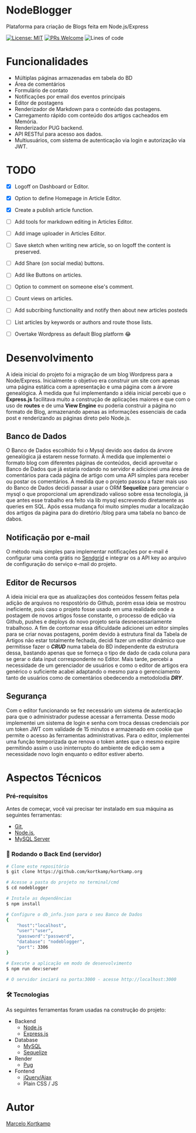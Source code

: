 # NodeBlogger
Plataforma para criação de Blogs feita em Node.js/Express

[![License: MIT](https://img.shields.io/badge/License-MIT-yellow.svg)](https://opensource.org/licenses/MIT)
[![PRs Welcome](https://img.shields.io/badge/PRs-welcome-brightgreen.svg?style=flat-square)](https://github.com/kortkamp/nodeblogger/fork)
![Lines of code](https://img.shields.io/tokei/lines/github/kortkamp/nodeblogger)

# Funcionalidades
- Múltiplas páginas armazenadas em tabela do BD
- Área de comentários
- Formulário de contato
- Notificações por email dos eventos principais
- Editor de postagens
- Renderizador de Markdown para o conteúdo das postagens.
- Carregamento rápido com conteúdo dos artigos cacheados em Memória.
- Renderizador PUG backend.
- API RESTful para acesso aos dados.
- Multiusuários, com sistema de autenticação via login e autorização via JWT.


# TODO
- [x] Logoff on Dashboard or Editor.
- [x] Option to define Homepage in Article Editor.
- [x] Create a publish article function.
- [ ] Add tools for markdown editing in Articles Editor.
- [ ] Add image uploader in Articles Editor.
- [ ] Save sketch when writing new article, so on logoff the content is preserved.
- [ ] Add Share (on social media) buttons.
- [ ] Add like Buttons on articles.
- [ ] Option to comment on someone else's comment.
- [ ] Count views on articles.
- [ ] Add subcribing functionality and notify then about new articles posteds
- [ ] List articles by keywords or authors and route those lists.
- [ ] Overtake Wordpress as default Blog platform :joy:

 
# Desenvolvimento
A ideia inicial do projeto foi a migração de um blog Wordpress para a Node/Express. Inicialmente o objetivo era construir um site com apenas uma página estática com a apresentação e uma página com a árvore genealógica. À medida que fui implementando a idéia inicial percebi que o **Express.js** facilitava muito a construção de aplicações maiores e que com o uso de **routes** e de uma **View Engine** eu poderia construir a página no formato de Blog, armazenando apenas as informações essenciais de cada post e renderizando as páginas direto pelo Node.js. 

## Banco de Dados
O Banco de Dados escolhido foi o Mysql devido aos dados da árvore genealógica já estarem nesse formato. 
À medida que implementei o formato blog com diferentes páginas de conteúdos, decidi aproveitar o Banco de Dados que já estaria rodando no servidor e adicionei uma área de comentários para cada página de artigo com uma API simples para receber ou postar os comentários. 
À medida que o projeto passou a fazer mais uso do Banco de Dados decidi passar a usar o ORM **Sequelize** para gerenciar o mysql o que proporcional um aprendizado valioso sobre essa tecnologia, já que antes esse trabalho era feito via lib mysql escrevendo diretamente as queries em SQL.
Após essa mudança foi muito simples mudar a localização dos artigos da página para do diretório /blog para uma tabela no banco de dabos.

## Notificação por e-mail
O método mais simples para implementar notificações por e-mail é configurar uma conta grátis no [Sendgrid](https://sendgrid.com/) e integrar os a API key ao arquivo de configuração do serviço e-mail do projeto.

## Editor de Recursos
A ideia inicial era que as atualizações dos conteúdos fessem feitas pela adição de arquivos no respostório do Github, porém essa ideia se mostrou ineficiente, pois caso o projeto fosse usado em uma realidade onde a postagem de novos artigos fosse constante, o processo de edição via Github, pushes e deploys do novo projeto seria desnecessariamente trabalhoso. A fim de contornar essa dificuldade adicionei um editor simples para se criar novas postagens, porém devido à estrutura final da Tabela de Artigos não estar totalmente fechada, decidi fazer um editor dinâmico que permitisse fazer o ***CRUD*** numa tabela do BD independente da estrutura dessa, bastando apenas que se forneça o tipo de dado de cada coluna para se gerar o data input correspondente no Editor. Mais tarde, percebi a necessidade de um gerenciador de usuários e como o editor de artigos era genérico o suficiente acabei adaptando o mesmo para o gerenciamento tanto de usuários como de comentários obedecendo a metodolodia ***DRY***.

## Segurança
Com o editor funcionando se fez necessário um sistema de autenticação para que o administrador pudesse acessar a ferramenta. Desse modo implementei um sistema de login e senha com troca dessas credenciais por um token JWT com validade de 15 minutos e armazenado em cookie que permite o acesso às ferramentas administrativas. Para o editor, implementei uma função temporizada que renova o token antes que o mesmo expire permitindo assim o uso ininterrupto do ambiente de edição sem a necessidade novo login enquanto o editor estiver aberto.


# Aspectos Técnicos

### Pré-requisitos

Antes de começar, você vai precisar ter instalado em sua máquina as seguintes ferramentas:
- [Git](https://git-scm.com), 
- [Node.js](https://nodejs.org/en/), 
- [MySQL Server](https://www.mysql.com/)

### 🎲 Rodando o Back End (servidor)

```bash
# Clone este repositório
$ git clone https://github.com/kortkamp/kortkamp.org

# Acesse a pasta do projeto no terminal/cmd
$ cd nodeblogger

# Instale as dependências
$ npm install

# Configure o db_info.json para o seu Banco de Dados
{   
    "host":"localhost",
    "user":"user",
    "password":"password",
    "database": "nodeblogger",
    "port": 3306
}

# Execute a aplicação em modo de desenvolvimento
$ npm run dev:server

# O servidor inciará na porta:3000 - acesse http://localhost:3000 
```


### 🛠 Tecnologias

As seguintes ferramentas foram usadas na construção do projeto:

- Backend
    - [Node.js](https://nodejs.org/en/)
    - [Express.js](https://expressjs.com/)
- Database
    - [MySQL](https://www.mysql.com/)
    - [Sequelize](https://sequelize.org/)
- Render
    - [Pug](https://pugjs.org/)
- Fontend
    - [jQuery/Ajax](https://jquery.com/)
    - Plain CSS / JS


# Autor
[Marcelo Kortkamp](https://github.com/kortkamp)
